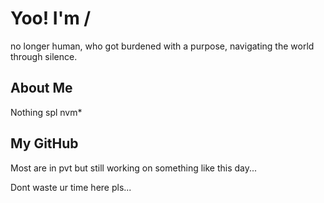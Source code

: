 <!-- dont copy -->
<!-- Make ur Own -->

# Yoo! I'm /

no longer human, who got burdened with a purpose, navigating the world through silence.

## About Me

Nothing spl nvm*

## My GitHub

Most are in pvt but still working on something like this day...

Dont waste ur time here pls...
